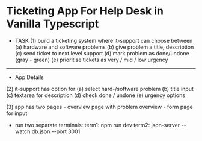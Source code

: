 # Ticketing App For Help Desk in Vanilla Typescript 

* TASK
(1) build a ticketing system where it-support can choose between 
    (a) hardware and software problems
    (b) give problem a title, description
    (c) send ticket to next level support
    (d) mark problem as done/undone (gray - green)
    (e) prioritise tickets as very / mid / low urgency

----
* App Details

(2) it-support has option for
    (a) select hard-/software problem
    (b) title input
    (c) textarea for description
    (d) check done / undone
    (e) urgency options


(3) app has
    two pages
    - overview page with problem overview
    - form page for input



* run two separate terminals:
term1: npm run dev
term2: json-server --watch db.json --port 3001